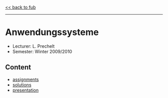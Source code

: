 [<< back to fub](https://github.com/xconnect/fub#course-list-this-repository-covers)

---

# Anwendungssysteme

- Lecturer: L. Prechelt
- Semester: Winter 2009/2010

## Content

- [assignments](https://github.com/xconnect/fub.bsc.aws/tree/master/assignments)
- [solutions](https://github.com/xconnect/fub.bsc.aws/tree/master/solutions)
- [presentation](https://github.com/xconnect/fub.bsc.aws/tree/master/presentation)
